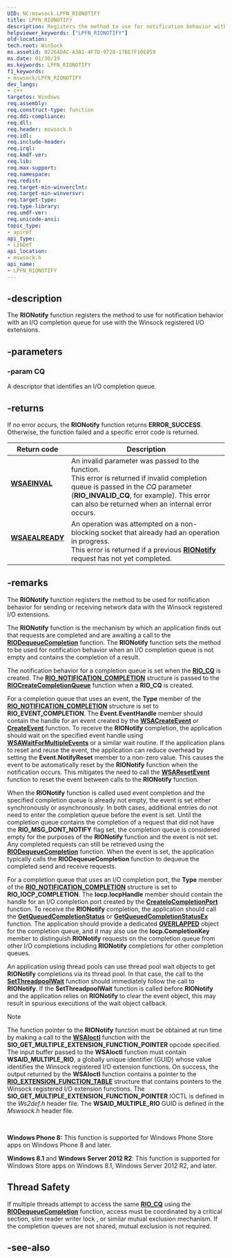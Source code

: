 ```yaml
---
UID: NC:mswsock.LPFN_RIONOTIFY
title: LPFN_RIONOTIFY
description: Registers the method to use for notification behavior with an I/O completion queue for use with the Winsock registered I/O extensions.helpviewer_keywords: ["LPFN_RIONOTIFY"]
old-location: 
tech.root: WinSock
ms.assetid: 02264DAC-A3A1-4F7D-9728-17BE7F10E859
ms.date: 01/30/19
ms.keywords: LPFN_RIONOTIFY
f1_keywords:
- mswsock/LPFN_RIONOTIFY
dev_langs:
- c++
targetos: Windows
req.assembly: 
req.construct-type: function
req.ddi-compliance: 
req.dll: 
req.header: mswsock.h
req.idl: 
req.include-header: 
req.irql: 
req.kmdf-ver: 
req.lib: 
req.max-support: 
req.namespace: 
req.redist: 
req.target-min-winverclnt: 
req.target-min-winversvr: 
req.target-type: 
req.type-library: 
req.umdf-ver: 
req.unicode-ansi: 
topic_type:
- apiref
api_type:
- LibDef
api_location:
- mswsock.h
api_name:
- LPFN_RIONOTIFY
---
```


## -description

The **RIONotify** function registers the method to use for notification behavior with an I/O completion queue for use with the Winsock registered I/O extensions.

## -parameters

### -param CQ

A descriptor that identifies an I/O completion queue.

## -returns

If no error occurs, the **RIONotify** function returns **ERROR\_SUCCESS**. Otherwise, the function failed and a specific error code is returned.


| Return code                                                                                                                                 | Description                                                                                                                                                                                                                                                    |
|---------------------------------------------------------------------------------------------------------------------------------------------|----------------------------------------------------------------------------------------------------------------------------------------------------------------------------------------------------------------------------------------------------------------|
| <dl> <dt>**[WSAEINVAL](https://docs.microsoft.com/windows/win32/winsock/windows-sockets-error-codes-2)**</dt> </dl>     | An invalid parameter was passed to the function. <br/> This error is returned if invalid completion queue is passed in the *CQ* parameter (**RIO\_INVALID\_CQ**, for example). This error can also be returned when an internal error occurs.<br/> |
| <dl> <dt>**[WSAEALREADY](https://docs.microsoft.com/windows/win32/winsock/windows-sockets-error-codes-2)**</dt> </dl> | An operation was attempted on a non-blocking socket that already had an operation in progress.<br/> This error is returned if a previous [**RIONotify**](https://docs.microsoft.com/windows/win32/api/mswsock/nc-mswsock-lpfn_rionotify) request has not yet completed.<br/>                                        |


## -remarks

The **RIONotify** function registers the method to be used for notification behavior for sending or receiving network data with the Winsock registered I/O extensions.

The **RIONotify** function is the mechanism by which an application finds out that requests are completed and are awaiting a call to the [**RIODequeueCompletion**](/windows/win32/api/mswsock/nc-mswsock-lpfn_riodequeuecompletion) function. The **RIONotify** function sets the method to be used for notification behavior when an I/O completion queue is not empty and contains the completion of a result.

The notification behavior for a completion queue is set when the [**RIO\_CQ**](https://docs.microsoft.com/windows/win32/winsock/riocqueue) is created. The [**RIO\_NOTIFICATION\_COMPLETION**](/windows/win32/api/mswsock/ns-mswsock-rio_notification_completion) structure is passed to the [**RIOCreateCompletionQueue**](/windows/win32/api/mswsock/nc-mswsock-lpfn_riocreatecompletionqueue) function when a **RIO\_CQ** is created.

For a completion queue that uses an event, the **Type** member of the [**RIO\_NOTIFICATION\_COMPLETION**](/windows/win32/api/mswsock/ns-mswsock-rio_notification_completion) structure is set to **RIO\_EVENT\_COMPLETION**. The **Event.EventHandle** member should contain the handle for an event created by the [**WSACreateEvent**](/windows/win32/api/winsock2/nf-winsock2-wsacreateevent) or [**CreateEvent**](/windows/win32/api/synchapi/nf-synchapi-createeventa) function. To receive the **RIONotify** completion, the application should wait on the specified event handle using [**WSAWaitForMultipleEvents**](/windows/win32/api/winsock2/nf-winsock2-wsawaitformultipleevents) or a similar wait routine. If the application plans to reset and reuse the event, the application can reduce overhead by setting the **Event.NotifyReset** member to a non-zero value. This causes the event to be automatically reset by the **RIONotify** function when the notification occurs. This mitigates the need to call the [**WSAResetEvent**](/windows/win32/api/winsock2/nf-winsock2-wsaresetevent) function to reset the event between calls to the **RIONotify** function.

When the **RIONotify** function is called used event completion and the specified completion queue is already not empty, the event is set either synchronously or asynchronously. In both cases, additional entries do not need to enter the completion queue before the event is set. Until the completion queue contains the completion of a request that did not have the **RIO\_MSG\_DONT\_NOTIFY** flag set, the completion queue is considered empty for the purposes of the **RIONotify** function and the event is not set. Any completed requests can still be retrieved using the [**RIODequeueCompletion**](https://docs.microsoft.com/windows/win32/api/mswsock/nc-mswsock-lpfn_riodequeuecompletion) function. When the event is set, the application typically calls the **RIODequeueCompletion** function to dequeue the completed send and receive requests.

For a completion queue that uses an I/O completion port, the **Type** member of the [**RIO\_NOTIFICATION\_COMPLETION**](/windows/win32/api/mswsock/ns-mswsock-rio_notification_completion) structure is set to **RIO\_IOCP\_COMPLETION**. The **Iocp.IocpHandle** member should contain the handle for an I/O completion port created by the [**CreateIoCompletionPort**](https://docs.microsoft.com/windows/win32/fileio/createiocompletionport) function. To receive the **RIONotify** completion, the application should call the [**GetQueuedCompletionStatus**](https://docs.microsoft.com/windows/win32/api/ioapiset/nf-ioapiset-getqueuedcompletionstatus) or [**GetQueuedCompletionStatusEx**](https://docs.microsoft.com/windows/win32/api/ioapiset/nf-ioapiset-getqueuedcompletionstatusex) function. The application should provide a dedicated [**OVERLAPPED**](/windows/win32/api/minwinbase/ns-minwinbase-overlapped) object for the completion queue, and it may also use the **Iocp.CompletionKey** member to distinguish **RIONotify** requests on the completion queue from other I/O completions including **RIONotify** completions for other completion queues.

An application using thread pools can use thread pool wait objects to get **RIONotify** completions via its thread pool. In that case, the call to the [**SetThreadpoolWait**](https://docs.microsoft.com/windows/win32/api/threadpoolapiset/nf-threadpoolapiset-setthreadpoolwait) function should immediately follow the call to **RIONotify**. If the **SetThreadpoolWait** function is called before **RIONotify** and the application relies on **RIONotify** to clear the event object, this may result in spurious executions of the wait object callback.

> [!Note]  
> The function pointer to the **RIONotify** function must be obtained at run time by making a call to the [**WSAIoctl**](/windows/win32/api/winsock2/nf-winsock2-wsaioctl) function with the **SIO\_GET\_MULTIPLE\_EXTENSION\_FUNCTION\_POINTER** opcode specified. The input buffer passed to the **WSAIoctl** function must contain **WSAID\_MULTIPLE\_RIO**, a globally unique identifier (GUID) whose value identifies the Winsock registered I/O extension functions. On success, the output returned by the **WSAIoctl** function contains a pointer to the [**RIO\_EXTENSION\_FUNCTION\_TABLE**](/windows/win32/api/mswsock/ns-mswsock-rio_extension_function_table) structure that contains pointers to the Winsock registered I/O extension functions. The **SIO\_GET\_MULTIPLE\_EXTENSION\_FUNCTION\_POINTER** IOCTL is defined in the *Ws2def.h* header file. The **WSAID\_MULTIPLE\_RIO** GUID is defined in the *Mswsock.h* header file.

 

**Windows Phone 8:** This function is supported for Windows Phone Store apps on Windows Phone 8 and later.

**Windows 8.1** and **Windows Server 2012 R2**: This function is supported for Windows Store apps on Windows 8.1, Windows Server 2012 R2, and later.

## Thread Safety

If multiple threads attempt to access the same [**RIO\_CQ**](https://docs.microsoft.com/windows/win32/winsock/riocqueue) using the [**RIODequeueCompletion**](https://docs.microsoft.com/windows/win32/api/mswsock/nc-mswsock-lpfn_riodequeuecompletion) function, access must be coordinated by a critical section, slim reader writer lock , or similar mutual exclusion mechanism. If the completion queues are not shared, mutual exclusion is not required.

## -see-also

